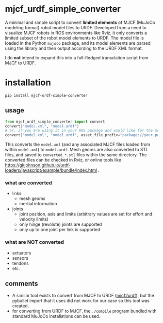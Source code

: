 # mjcf_urdf_simple_converter
A minimal and simple script to convert **limited elements** of MJCF (MuJoCo modeling format) robot model files to URDF. Developed from a need to visualize MJCF robots in ROS environments like Rviz, it only converts a limited subset of the robot model elements to URDF.
The model file is loaded in the Python `mujoco` package, and its model elements are parsed using the library and then output according to the URDF XML format.

I do **not** intend to expand this into a full-fledged transclation script from MJCF to URDF.

# installation
```
pip install mjcf-urdf-simple-converter
```

## usage
```python
from mjcf_urdf_simple_converter import convert
convert("model.xml", "model.urdf")
# or, if you are using it in your ROS package and would like for the mesh directories to be resolved correctly, set meshfile_prefix, for example:
convert("model.xml", "model.urdf", asset_file_prefix="package://your_package_name/model/")
```
This converts the `model.xml` (and any associated MJCF files loaded from within `model.xml`) to `model.urdf`. Mesh geoms are also converted to STL files, and saved to `converted_*.stl` files within the same directory. The converted files can be checked in Rviz, or online tools like https://gkjohnson.github.io/urdf-loaders/javascript/example/bundle/index.html .

### what are converted
* links
  * mesh geoms
  * inertial information
* joints
  * joint position, axis and limits (arbitrary values are set for effort and velocity limits)
  * only hinge (revolute) joints are supported
  * only up to one joint per link is supported

### what are NOT converted
* actuators
* sensors
* tendons
* etc.

## comments
* A similar tool exists to convert from MJCF to URDF ([mjcf2urdf](https://github.com/iory/mjcf2urdf)), but the pybullet import that it uses did not work for our case so this tool was created.
* for converting from URDF to MJCF, the `./compile` program bundled with standard MuJoCo installations can be used.